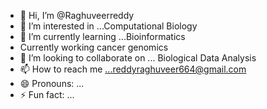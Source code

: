 - 👋 Hi, I’m @Raghuveerreddy
- 👀 I’m interested in ...Computational Biology
- 🌱 I’m currently learning ...Bioinformatics
- Currently working cancer genomics
- 💞️ I’m looking to collaborate on ... Biological Data Analysis
- 📫 How to reach me ...reddyraghuveer664@gmail.com
- 😄 Pronouns: ...
- ⚡ Fun fact: ...

<!---
Raghuveerreddy895/Raghuveerreddy895 is a ✨ special ✨ repository because its `README.md` (this file) appears on your GitHub profile.
You can click the Preview link to take a look at your changes.
--->
